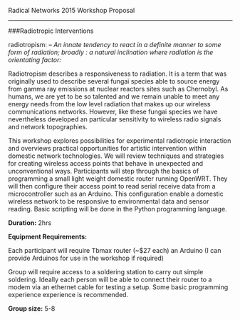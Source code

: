 Radical Networks 2015 Workshop Proposal
***
###Radiotropic Interventions

radiotropism: 
_– An innate tendency to react in a definite manner to some form of radiation; broadly :  a natural inclination where radiation is the orientating factor:_

Radiotropism describes a responsiveness to radiation. It is a term that was originally used to describe several fungai species able to source energy from gamma ray emissions at nuclear reactors sites such as Chernobyl. As humans, we are yet to be so talented and we remain unable to meet any energy needs from the low level radiation that makes up our wireless communications networks. However, like these fungai species we have nevertheless developed an particular sensitivity to wireless radio signals and network topographies. 

This workshop explores possibilities for experimental radiotropic interaction and overviews practical opportunities for artistic intervention within domestic network technologies. We will review techniques and strategies for creating wireless access points that behave in unexpected and unconventional ways. Participants will step through the basics of programming a small light weight domestic router running OpenWRT. They will then configure their access point to read serial receive data from a microcontroller such as an Arduino. This configuration enable a domestic wireless network to be responsive to environmental data and sensor reading. Basic scripting will be done in the Python programming language.

**Duration:** 2hrs

**Equipment Requirements:**

Each participant will require 
Tbmax router (~$27 each) 
an Arduino (I can provide Arduinos for use in the workshop if required)

Group will require access to a soldering station to carry out simple soldering.
Ideally each person will be able to connect their router to a modem via an ethernet cable for testing a setup.
Some basic programming experience experience is recommended.

**Group size:** 5-8

